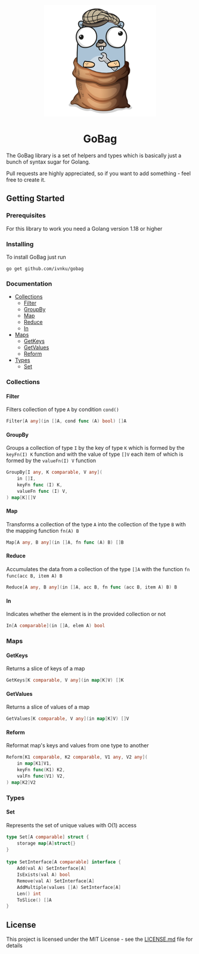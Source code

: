 <p align="center">
    <img src="gobag.png" alt="GoBag logo">
</p>

<h1 align="center">GoBag</h1>

The GoBag library is a set of helpers and types which is basically just a bunch of syntax sugar for Golang.

Pull requests are highly appreciated, so if you want to add something - feel free to create it.

## Getting Started

### Prerequisites

For this library to work you need a Golang version 1.18 or higher

### Installing

To install GoBag just run

```
go get github.com/ivnku/gobag
```

### Documentation

* [Collections](#Collections)
    * [Filter](#Filter)
    * [GroupBy](#GroupBy)
    * [Map](#Map)
    * [Reduce](#Reduce)
    * [In](#In)
* [Maps](#Collections)
    * [GetKeys](#GetKeys)
    * [GetValues](#GetValues)
    * [Reform](#Reform)
* [Types](#Types)
  * [Set](#Set)

### Collections

#### Filter

Filters collection of type `A` by condition `cond()`

```go
Filter[A any](in []A, cond func (A) bool) []A
```

#### GroupBy

Groups a collection of type `I` by the key of type `K` which is formed by the `keyFn(I) K` function and with the value
of type `[]V` each item of which is formed by the `valueFn(I) V` function

```go
GroupBy[I any, K comparable, V any](
    in []I,
    keyFn func (I) K,
    valueFn func (I) V,
) map[K][]V
```

#### Map

Transforms a collection of the type `A` into the collection of the type `B` with the mapping function `fn(A) B`

```go
Map[A any, B any](in []A, fn func (A) B) []B
```

#### Reduce

Accumulates the data from a collection of the type `[]A` with the function `fn func(acc B, item A) B`

```go
Reduce[A any, B any](in []A, acc B, fn func (acc B, item A) B) B
```

#### In

Indicates whether the element is in the provided collection or not

```go
In[A comparable](in []A, elem A) bool
```

### Maps

#### GetKeys

Returns a slice of keys of a map

```go
GetKeys[K comparable, V any](in map[K]V) []K
```

#### GetValues

Returns a slice of values of a map

```go
GetValues[K comparable, V any](in map[K]V) []V
```

#### Reform

Reformat map's keys and values from one type to another

```go
Reform[K1 comparable, K2 comparable, V1 any, V2 any](
    in map[K1]V1,
    keyFn func(K1) K2,
    valFn func(V1) V2,
) map[K2]V2
```

### Types

#### Set

Represents the set of unique values with O(1) access

```go
type Set[A comparable] struct {
    storage map[A]struct{}
}

type SetInterface[A comparable] interface {
    Add(val A) SetInterface[A]
    IsExists(val A) bool
    Remove(val A) SetInterface[A]
    AddMultiple(values []A) SetInterface[A]
    Len() int
    ToSlice() []A
}
```

## License

This project is licensed under the MIT License - see the [LICENSE.md](LICENSE.md) file for details

